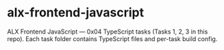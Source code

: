 # alx-frontend-javascript

ALX Frontend JavaScript — 0x04 TypeScript tasks (Tasks 1, 2, 3 in this repo). Each task folder contains TypeScript files and per-task build config.
